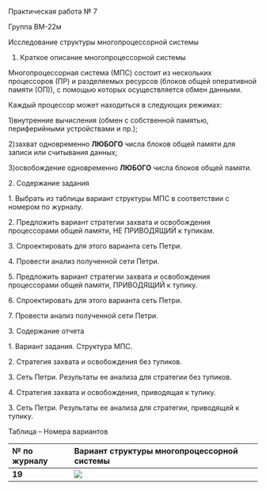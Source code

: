 ﻿Практическая работа № 7

Группа ВМ-22м

Исследование структуры многопроцессорной системы 


1. Краткое описание многопроцессорной системы

Многопроцессорная система (МПС) состоит из нескольких процессоров (ПР) и разделяемых ресурсов (блоков общей оперативной памяти (ОП)), с помощью которых осуществляется обмен данными.

Каждый процессор может находиться в следующих режимах:

1)внутренние вычисления (обмен с собственной памятью, периферийными устройствами и пр.);

2)захват одновременно **ЛЮБОГО** числа блоков общей памяти для записи или считывания данных;

3)освобождение одновременно **ЛЮБОГО** числа блоков общей памяти.

2\. Содержание задания

1\. Выбрать из таблицы вариант структуры МПС в соответствии с номером по журналу.

2\. Предложить вариант стратегии захвата и освобождения процессорами общей памяти, НЕ ПРИВОДЯЩИЙ к тупикам.

3\. Спроектировать для этого варианта сеть Петри.

4\. Провести анализ полученной сети Петри. 

5\. Предложить вариант стратегии захвата и освобождения процессорами общей памяти, ПРИВОДЯЩИЙ к тупику.

6\. Спроектировать для этого варианта сеть Петри.

7\. Провести анализ полученной сети Петри. 

3\. Содержание отчета

1\. Вариант задания. Структура МПС.

2\. Стратегия захвата и освобождения без тупиков.

3\. Сеть Петри. Результаты ее анализа для стратегии без тупиков.

4\. Стратегия захвата и освобождения, приводящая к тупику.

3\. Сеть Петри. Результаты ее анализа для стратегии, приводящей к тупику.



Таблица – Номера вариантов


|№ по журналу|Вариант структуры многопроцессорной системы|
| :- | :- |
|**19**|![](Aspose.Words.ab0b6f6d-f70a-4699-be11-55e28ea3071c.001.png)|

